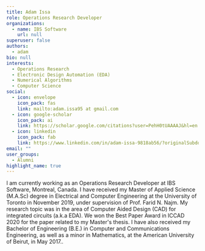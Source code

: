```yaml
---
title: Adam Issa
role: Operations Research Developer
organizations:
  - name: IBS Software
    url: null
superuser: false
authors:
  - adam
bio: null
interests:
  - Operations Research
  - Electronic Design Automation (EDA)
  - Numerical Algorithms
  - Computer Science
social:
  - icon: envelope
    icon_pack: fas
    link: mailto:adam.issa95 at gmail.com
  - icon: google-scholar
    icon_pack: ai
    link: https://scholar.google.com/citations?user=PehH0tUAAAAJ&hl=en
  - icon: linkedin
    icon_pack: fab
    link: https://www.linkedin.com/in/adam-issa-9818ab56/?originalSubdomain=ca
email: ""
user_groups:
  - Alumni
highlight_name: true
---
```

I am currently working as an Operations Research Developer at IBS Software, Montreal, Canada.
I have received my Master of Applied Science (M.A.Sc) degree in Electrical and Computer Engineering at the University of Toronto in November 2019, under supervision of Prof. Farid N. Najm.
My research topic was in the area of Computer Aided Design (CAD) for integrated circuits (a.k.a EDA). We won the Best Paper Award in ICCAD 2020 for the paper related to my Master's thesis.
I have also received my Bachelor of Engineering (B.E.) in Computer and Communications Engineering, as well as a minor in Mathematics, at the American University of Beirut, in May 2017..